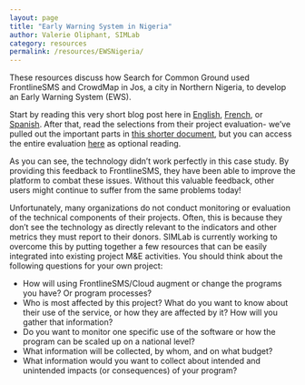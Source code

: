 ```yaml
---
layout: page
title: "Early Warning System in Nigeria"
author: Valerie Oliphant, SIMLab
category: resources
permalink: /resources/EWSNigeria/
---
```

These resources discuss how Search for Common Ground used FrontlineSMS and CrowdMap in Jos, a city in Northern Nigeria, to develop an Early Warning System (EWS).

Start by reading this very short blog post here in [English](http://simlab.org/resources/coursem4cso/files/EWS%20Nigeria%20Blog_Eng.docx), [French](http://simlab.org/resources/coursem4cso/files/EWS%20Nigeria%20Blog_Fr.doc), or [Spanish](http://simlab.org/resources/coursem4cso/files/EWS%20Nigeria%20Blog_SPA.docx).  After that, read the selections from their project evaluation- we’ve pulled out the important parts in [this shorter document](http://simlab.org/resources/coursem4cso/files/SFCG%20Eval%20Short.pdf), but you can access the entire evaluation [here](http://simlab.org/resources/coursem4cso/files/NGR_EV_Nov13_Participatory-Early-Warning-for-More-Effective-Response-to-Religious-Conflict-in-Plateau-State.pdf) as optional reading.

As you can see, the technology didn’t work perfectly in this case study.  By providing this feedback to FrontlineSMS, they have been able to improve the platform to combat these issues. Without this valuable feedback, other users might continue to suffer from the same problems today!

Unfortunately, many organizations do not conduct monitoring or evaluation of the technical components of their projects.  Often, this is because they don’t see the technology as directly relevant to the indicators and other metrics they must report to their donors.  SIMLab is currently working to overcome this by putting together a few resources that can be easily integrated into existing project M&E activities.  You should think about the following questions for your own project:

* How will using FrontlineSMS/Cloud augment or change the programs you have? Or program processes?
* Who is most affected by this project? What do you want to know about their use of the service, or how they are affected by it? How will you gather that information?
* Do you want to monitor one specific use of the software or how the program can be scaled up on a national level?
* What information will be collected, by whom, and on what budget?
* What information would you want to collect about intended and unintended impacts (or consequences) of your program?
